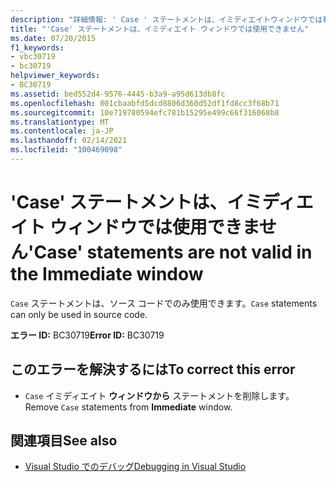 ```yaml
---
description: "詳細情報: ' Case ' ステートメントは、イミディエイトウィンドウでは有効ではありません"
title: "'Case' ステートメントは、イミディエイト ウィンドウでは使用できません"
ms.date: 07/20/2015
f1_keywords:
- vbc30719
- bc30719
helpviewer_keywords:
- BC30719
ms.assetid: bed552d4-9576-4445-b3a9-a95d613db8fc
ms.openlocfilehash: 001cbaabfd5dcd8806d360d52df1fd8cc3f68b71
ms.sourcegitcommit: 10e719780594efc781b15295e499c66f316068b8
ms.translationtype: MT
ms.contentlocale: ja-JP
ms.lasthandoff: 02/14/2021
ms.locfileid: "100469098"
---
```

# <a name="case-statements-are-not-valid-in-the-immediate-window"></a><span data-ttu-id="708ac-103">'Case' ステートメントは、イミディエイト ウィンドウでは使用できません</span><span class="sxs-lookup"><span data-stu-id="708ac-103">'Case' statements are not valid in the Immediate window</span></span>

<span data-ttu-id="708ac-104">`Case` ステートメントは、ソース コードでのみ使用できます。</span><span class="sxs-lookup"><span data-stu-id="708ac-104">`Case` statements can only be used in source code.</span></span>  
  
 <span data-ttu-id="708ac-105">**エラー ID:** BC30719</span><span class="sxs-lookup"><span data-stu-id="708ac-105">**Error ID:** BC30719</span></span>  
  
## <a name="to-correct-this-error"></a><span data-ttu-id="708ac-106">このエラーを解決するには</span><span class="sxs-lookup"><span data-stu-id="708ac-106">To correct this error</span></span>  
  
- <span data-ttu-id="708ac-107">`Case` イミディエイト **ウィンドウから** ステートメントを削除します。</span><span class="sxs-lookup"><span data-stu-id="708ac-107">Remove `Case` statements from **Immediate** window.</span></span>  
  
## <a name="see-also"></a><span data-ttu-id="708ac-108">関連項目</span><span class="sxs-lookup"><span data-stu-id="708ac-108">See also</span></span>

- [<span data-ttu-id="708ac-109">Visual Studio でのデバッグ</span><span class="sxs-lookup"><span data-stu-id="708ac-109">Debugging in Visual Studio</span></span>](/visualstudio/debugger/debugger-feature-tour)
